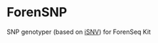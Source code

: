 # ForenSNP
SNP genotyper (based on [iSNV](https://github.com/generality/iSNV-calling)) for ForenSeq Kit

